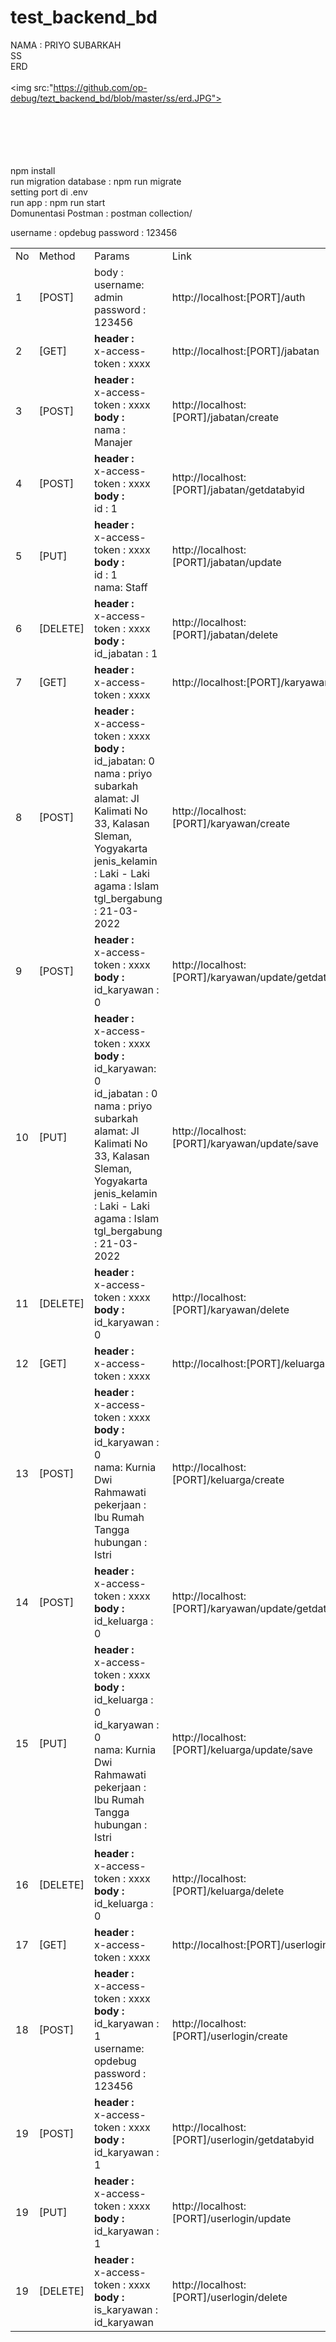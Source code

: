 # test_backend_bd


NAMA : PRIYO SUBARKAH
<br>
SS<br/> 
ERD
<br/>
<br/>
<img src:"https://github.com/op-debug/tezt_backend_bd/blob/master/ss/erd.JPG">


<br/><br/><br/><br/><br/>
 npm install
<br>
run migration database : npm run migrate
<br>
setting port di .env
<br/>
run app : npm run start
<br>
Domunentasi Postman : postman collection/
<br>
<table>
    <tr>
        <td>No</td>
        <td>Method</td>
        <td>Params</td>
        <td>Link</td>
    </tr>
    <tr>
        <td>1</td>
        <td>[POST]</td>
        <td>
            body : <br>
            username: admin<br/>
            password : 123456 
        </td>
        <td>http://localhost:[PORT]/auth</td>
    </tr>
    <tr>
        <td>2</td>
        <td>[GET]</td>
        <td>
            <b>header : </b><br>
            x-access-token : xxxx
        </td>
        <td>http://localhost:[PORT]/jabatan</td>
    </tr>
    <tr>
        <td>3</td>
        <td>[POST]</td>
        <td>
            <b>header : </b><br>
            x-access-token : xxxx<br/>
            <b>body : </b><br>
            nama : Manajer</td>
        <td>http://localhost:[PORT]/jabatan/create</td>
    </tr>
    <tr>
        <td>4</td>
        <td>[POST]</td>
        <td>
            <b>header : </b><br>
            x-access-token : xxxx<br>
            <b>body : </b><br>
            id : 1</td>
        <td>http://localhost:[PORT]/jabatan/getdatabyid</td>
    </tr>
    <tr>
        <td>5</td>
        <td>[PUT]</td>
        <td>
            <b>header : </b><br>
            x-access-token : xxxx<br/>
            <b>body : </b><br>
            id : 1<br/>
            nama: Staff
        </td>
        <td>http://localhost:[PORT]/jabatan/update</td>
    </tr>
        <tr>
        <td>6</td>
        <td>[DELETE]</td>
        <td>
            <b>header : </b><br>
            x-access-token : xxxx<br/>
            <b>body : </b><br>
            id_jabatan : 1</td>
        <td>http://localhost:[PORT]/jabatan/delete</td>
    </tr>
    <tr>
        <td>7</td>
        <td>[GET]</td>
        <td>
            <b>header : </b><br>
            x-access-token : xxxx<br>
        </td>
        <td>http://localhost:[PORT]/karyawan</td>
    </tr>
    <tr>
        <td>8</td>
        <td>[POST]</td>
        <td>
            <b>header : </b><br>
            x-access-token : xxxx<br/>
            <b>body : </b><br>
            id_jabatan: 0<br>
            nama : priyo subarkah<br/>
            alamat: Jl Kalimati No 33, Kalasan Sleman, Yogyakarta<br>
            jenis_kelamin : Laki - Laki<br/>
            agama : Islam<br/>
            tgl_bergabung : 21-03-2022
        </td>
        <td>http://localhost:[PORT]/karyawan/create</td>
    </tr>
    <tr>
        <td>9</td>
        <td>[POST]</td>
        <td>
            <b>header : </b><br>
            x-access-token : xxxx<br/>
            <b>body : </b><br>
            id_karyawan : 0</td>
        <td>http://localhost:[PORT]/karyawan/update/getdata</td>
    </tr>
    <tr>
        <td>10</td>
        <td>[PUT]</td>
        <td>
            <b>header : </b><br>
            x-access-token : xxxx<br/>
            <b>body : </b><br>
            id_karyawan: 0<br/>
            id_jabatan : 0<br/>
            nama : priyo subarkah<br/>
            alamat: Jl Kalimati No 33, Kalasan Sleman, Yogyakarta<br>
            jenis_kelamin : Laki - Laki<br/>
            agama : Islam<br/>
            tgl_bergabung : 21-03-2022
        </td>
        <td>http://localhost:[PORT]/karyawan/update/save</td>
    </tr>
    </tr>
        <tr>
        <td>11</td>
        <td>[DELETE]</td>
        <td>
        <b>header : </b><br>
        x-access-token : xxxx<br/>
        <b>body : </b><br>
        id_karyawan : 0</td>
        <td>http://localhost:[PORT]/karyawan/delete</td>
    </tr>
        <tr>
        <td>12</td>
        <td>[GET]</td>
        <td>
            <b>header : </b><br>
            x-access-token : xxxx<br>
        </td>
        <td>http://localhost:[PORT]/keluarga</td>
    </tr>
    <tr>
        <td>13</td>
        <td>[POST]</td>
        <td>
            <b>header : </b><br>
            x-access-token : xxxx<br/>
            <b>body : </b><br>
            id_karyawan : 0<br/>
            nama: Kurnia Dwi Rahmawati<br>
            pekerjaan : Ibu Rumah Tangga<br/>
            hubungan : Istri<br/>
        </td>
        <td>http://localhost:[PORT]/keluarga/create</td>
    </tr>
    <tr>
        <td>14</td>
        <td>[POST]</td>
        <td>
        <b>header : </b><br>
        x-access-token : xxxx<br/>
        <b>body : </b><br>
        id_keluarga : 0</td>
        <td>http://localhost:[PORT]/karyawan/update/getdata</td>
    </tr>
    <tr>
        <td>15</td>
        <td>[PUT]</td>
        <td>
            <b>header : </b><br>
            x-access-token : xxxx<br/>
            <b>body :</b> <br>
            id_keluarga : 0<br/>
            id_karyawan : 0<br/>
            nama: Kurnia Dwi Rahmawati<br>
            pekerjaan : Ibu Rumah Tangga<br/>
            hubungan : Istri<br/>
        </td>
        <td>http://localhost:[PORT]/keluarga/update/save</td>
    </tr>
    </tr>
        <tr>
        <td>16</td>
        <td>[DELETE]</td>
        <td>
        <b>header : </b><br>
        x-access-token : xxxx<br/>
        <b>body : </b><br>
        id_keluarga : 0</td>
        <td>http://localhost:[PORT]/keluarga/delete</td>
    </tr>
        </tr>
        <tr>
        <td>17</td>
        <td>[GET]</td>
        <td>
            <b>header : </b><br>
            x-access-token : xxxx<br/>
        </td>
        <td>http://localhost:[PORT]/userlogin</td>
    </tr>
    <tr>
        <td>18</td>
        <td>[POST]</td>
        <td>
            <b>header : </b><br>
            x-access-token : xxxx<br/>
            <b>body : </b><br>
            id_karyawan : 1<br/>
            username: opdebug<br>
            password : 123456<br/>
        </td>
        <td>http://localhost:[PORT]/userlogin/create</td>
    </tr>
    </tr>
        <tr>
        <td>19</td>
        <td>[POST]</td>
        <td>
        <b>header : </b><br>
        x-access-token : xxxx<br/>
        <b>body : </b><br>
        id_karyawan : 1</td>
        <td>http://localhost:[PORT]/userlogin/getdatabyid</td>
    </tr>
    </tr>
        <tr>
        <td>19</td>
        <td>[PUT]</td>
        <td>
        <b>header : </b><br>
        x-access-token : xxxx<br/>
        <b>body : </b><br>
        id_karyawan : 1</td>
        username : opdebug</td>
        password : 123456</td>
        <td>http://localhost:[PORT]/userlogin/update</td>
    </tr>
    </tr>
        <tr>
        <td>19</td>
        <td>[DELETE]</td>
        <td>
        <b>header : </b><br>
        x-access-token : xxxx<br/>
        <b>body : </b><br>
        is_karyawan : id_karyawan</td>
        <td>http://localhost:[PORT]/userlogin/delete</td>
    </tr>
</table>




